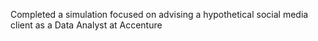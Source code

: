 Completed a simulation focused on advising a hypothetical social media client as a Data Analyst at Accenture
